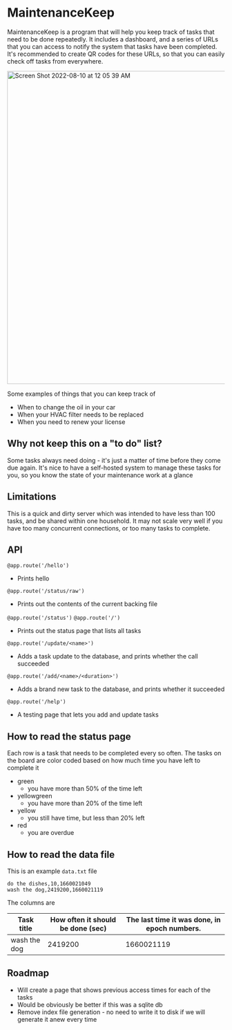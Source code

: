 # MaintenanceKeep

MaintenanceKeep is a program that will help you keep track of tasks that need to be done repeatedly. It includes a
dashboard, and a series of URLs that you can access to notify the system that tasks have been completed. It's
recommended to create QR codes for these URLs, so that you can easily check off tasks from everywhere.

<img width="724" alt="Screen Shot 2022-08-10 at 12 05 39 AM" src="https://user-images.githubusercontent.com/10187351/183820075-21d150e5-bd0a-45af-936a-07d6a0b2dcb1.png">


Some examples of things that you can keep track of

- When to change the oil in your car
- When your HVAC filter needs to be replaced
- When you need to renew your license

## Why not keep this on a "to do" list?

Some tasks always need doing - it's just a matter of time before they come due again. It's nice to have a self-hosted
system to manage these tasks for you, so you know the state of your maintenance work at a glance

## Limitations

This is a quick and dirty server which was intended to have less than 100 tasks, and be shared within one household. It may not scale very well if you have too many concurrent connections, or too many tasks to complete.

## API

`@app.route('/hello')`

- Prints hello

`@app.route('/status/raw')`

- Prints out the contents of the current backing file

`@app.route('/status')`
`@app.route('/')`

- Prints out the status page that lists all tasks

`@app.route('/update/<name>')`

- Adds a task update to the database, and prints whether the call succeeded

`@app.route('/add/<name>/<duration>')`

- Adds a brand new task to the database, and prints whether it succeeded

`@app.route('/help')`

- A testing page that lets you add and update tasks

## How to read the status page

Each row is a task that needs to be completed every so often. The tasks on the board are color coded based on how much time you have left to complete it

- green
  - you have more than 50% of the time left
- yellowgreen
  - you have more than 20% of the time left
- yellow
  - you still have time, but less than 20% left
- red
  - you are overdue

## How to read the data file

This is an example `data.txt` file

```csv
do the dishes,10,1660021049
wash the dog,2419200,1660021119
```

The columns are

|Task title|How often it should be done (sec)|The last time it was done, in epoch numbers.|
|-|-|-|
|wash the dog|2419200|1660021119|

## Roadmap

- Will create a page that shows previous access times for each of the tasks
- Would be obviously be better if this was a sqlite db
- Remove index file generation - no need to write it to disk if we will generate it anew every time
